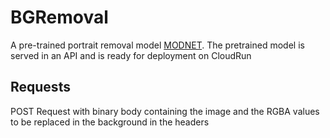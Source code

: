 # BGRemoval

A pre-trained portrait removal model [MODNET](https://github.com/ZHKKKe/MODNet).
The pretrained model is served in an API and is ready for deployment on CloudRun


## Requests
POST Request with binary body containing the image and the RGBA values to be replaced in the background in the headers

